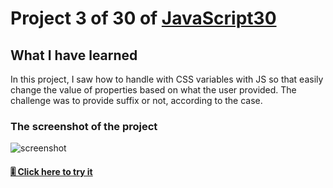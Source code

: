 # Project 3 of 30 of [JavaScript30](https://javascript30.com/)

## What I have learned

In this project, I saw how to handle with CSS variables with JS so that easily change the value of properties based on what the user provided. The challenge was to provide suffix or not, according to the case.

### The screenshot of the project

![screenshot](https://github.com/mickceb/update-css-var-js/blob/main/assets/screenshot.png)

#### [🎚 Click here to try it](https://mickceb.github.io/update-css-var-js/)